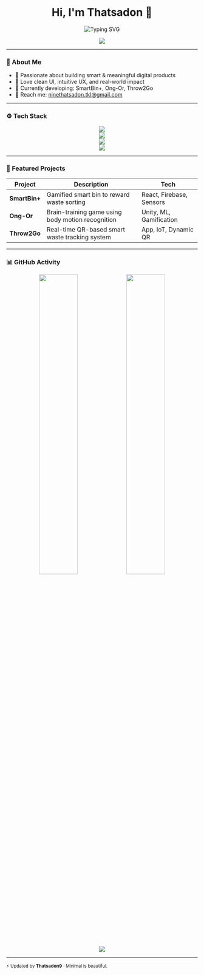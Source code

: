<h1 align="center">Hi, I'm Thatsadon 👋</h1>
<p align="center">
  <img src="https://readme-typing-svg.demolab.com?font=Fira+Code&duration=3000&pause=1000&center=true&vCenter=true&width=440&lines=Creative+Developer;Fullstack+Explorer;AI+and+UX+Enthusiast" alt="Typing SVG" />
</p>

<p align="center">
  <img src="https://github-profile-summary-cards.vercel.app/api/cards/profile-details?username=Thatsadon9&theme=github_dark" />
</p>

---

### 🧠 About Me

- 🚀 Passionate about building smart & meaningful digital products  
- 🧩 Love clean UI, intuitive UX, and real-world impact  
- 🎯 Currently developing: SmartBin+, Ong-Or, Throw2Go  
- 📨 Reach me: ninethatsadon.tkl@gmail.com

---

### ⚙️ Tech Stack

<p align="center">
  <!-- Langs -->
  <img src="https://skillicons.dev/icons?i=js,ts,python,html,css" />
  <br/>
  <!-- Frontend -->
  <img src="https://skillicons.dev/icons?i=react,next,tailwind" />
  <br/>
  <!-- Backend -->
  <img src="https://skillicons.dev/icons?i=nodejs,firebase" />
  <br/>
  <!-- Tools -->
  <img src="https://skillicons.dev/icons?i=git,vscode,notion" />
</p>

---

### 🌟 Featured Projects

| Project     | Description                                                  | Tech                          |
|-------------|--------------------------------------------------------------|-------------------------------|
| **SmartBin+**   | Gamified smart bin to reward waste sorting             | React, Firebase, Sensors      |
| **Ong-Or**      | Brain-training game using body motion recognition       | Unity, ML, Gamification       |
| **Throw2Go**    | Real-time QR-based smart waste tracking system          | App, IoT, Dynamic QR          |

---

### 📊 GitHub Activity

<p align="center">
  <img src="https://github-readme-stats.vercel.app/api?username=Thatsadon9&show_icons=true&theme=radical" width="45%" />
  <img src="https://github-readme-stats.vercel.app/api/top-langs/?username=Thatsadon9&layout=compact&theme=radical" width="45%" />
</p>

<p align="center">
  <img src="https://github-readme-activity-graph.vercel.app/graph?username=Thatsadon9&theme=github-compact" />
</p>

---

<sub align="center">⚡ Updated by <strong>Thatsadon9</strong> · Minimal is beautiful.</sub>
